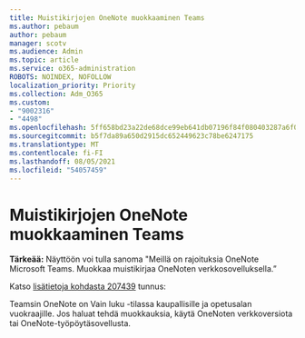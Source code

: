 ```yaml
---
title: Muistikirjojen OneNote muokkaaminen Teams
ms.author: pebaum
author: pebaum
manager: scotv
ms.audience: Admin
ms.topic: article
ms.service: o365-administration
ROBOTS: NOINDEX, NOFOLLOW
localization_priority: Priority
ms.collection: Adm_O365
ms.custom:
- "9002316"
- "4498"
ms.openlocfilehash: 5ff658bd23a22de68dce99eb641db07196f84f080403287a6f06b4d8ff69c7d9
ms.sourcegitcommit: b5f7da89a650d2915dc652449623c78be6247175
ms.translationtype: MT
ms.contentlocale: fi-FI
ms.lasthandoff: 08/05/2021
ms.locfileid: "54057459"
---
```

# <a name="editing-onenote-notebooks-in-teams"></a>Muistikirjojen OneNote muokkaaminen Teams

**Tärkeää:** Näyttöön voi tulla sanoma "Meillä on rajoituksia OneNote Microsoft Teams. Muokkaa muistikirjaa OneNoten verkkosovelluksella.”  

Katso [lisätietoja kohdasta 207439](https://admin.microsoft.com/Adminportal/Home?source=applauncher#MessageCenter?id=MC207439) tunnus:

Teamsin OneNote on Vain luku -tilassa kaupallisille ja opetusalan vuokraajille. Jos haluat tehdä muokkauksia, käytä OneNoten verkkoversiota tai OneNote-työpöytäsovellusta.
